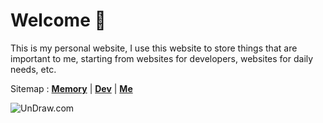 # Welcome 👋

This is my personal website, I use this website to store things that are important to me, starting from websites for developers, websites for daily needs, etc.

Sitemap :
[**Memory**](/memory) | [**Dev**](/dev) | [**Me**](/me)

![UnDraw.com](/images/image.svg#thumbnail "Image By: UnDraw")
